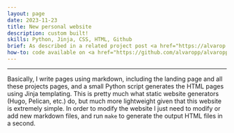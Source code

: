 ```yaml
---
layout: page
date: 2023-11-23
title: New personal website
description: custom built!
skills: Python, Jinja, CSS, HTML, Github
brief: As described in a related project post <a href="https://alvarop.me/projects/personal-website.html" target="_blank">Pelican</a>, I built myself a website using Jekyll and a modified open-source theme. However, I was not completely satisfied with the result and it wasn't easy to maintain. A few years ago I discovered <a href="http://casual-effects.com/markdeep/" target="_blank">Markdeep</a>, which makes creating simple websites using markdown extremely easy. This, combined with a bit of Python code and Jinja templating, allowed me to create a new website that is much easier to maintain and customize—you're looking at it now!
how-to: code available on <a href="https://github.com/alvaropp/alvaropp.github.io" target="_blank">GitHub</a>.
---
```


<hr>

Basically, I write pages using markdown, including the landing page and all these projects pages, and a small Python script generates the HTML pages using Jinja templating. This is pretty much what static website generators (Hugo, Pelican, etc.) do, but much more lightweight given that this website is extremely simple. In order to modify the website I just need to modify or add new markdown files, and run `make` to generate the output HTML files in a second.
